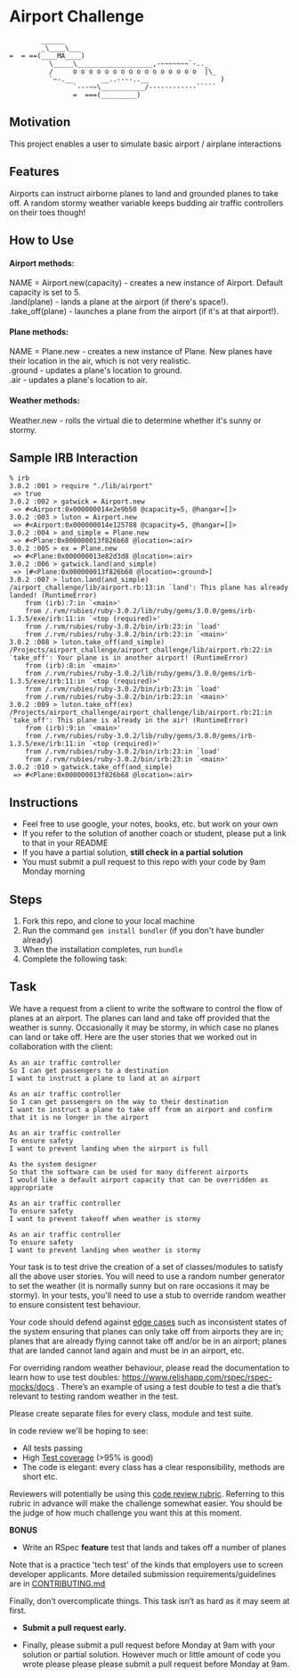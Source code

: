 Airport Challenge
=================

```
        ______
        _\____\___
=  = ==(____MA____)
          \_____\___________________,-~~~~~~~`-.._
          /     o o o o o o o o o o o o o o o o  |\_
          `~-.__       __..----..__                  )
                `---~~\___________/------------`````
                =  ===(_________)

```

## Motivation
This project enables a user to simulate basic airport / airplane interactions

## Features
Airports can instruct airborne planes to land and grounded planes to take off. A random stormy weather variable keeps budding air traffic controllers on their toes though!

## How to Use
#### Airport methods:  
NAME = Airport.new(capacity) - creates a new instance of Airport. Default capacity is set to 5.  
.land(plane) - lands a plane at the airport (if there's space!).  
.take_off(plane) - launches a plane from the airport (if it's at that airport!).  

#### Plane methods:
NAME = Plane.new - creates a new instance of Plane. New planes have their location in the air, which is not very realistic.  
.ground - updates a plane's location to ground.  
.air - updates a plane's location to air.  

#### Weather methods:
Weather.new - rolls the virtual die to determine whether it's sunny or stormy.

## Sample IRB Interaction
```
% irb  
3.0.2 :001 > require "./lib/airport"  
 => true  
3.0.2 :002 > gatwick = Airport.new  
 => #<Airport:0x000000014e2e9b50 @capacity=5, @hangar=[]>  
3.0.2 :003 > luton = Airport.new  
 => #<Airport:0x000000014e125788 @capacity=5, @hangar=[]>  
3.0.2 :004 > and_simple = Plane.new  
 => #<Plane:0x000000013f826b68 @location=:air>  
3.0.2 :005 > ex = Plane.new  
 => #<Plane:0x000000013e82d3d8 @location=:air>  
3.0.2 :006 > gatwick.land(and_simple)  
 => [#<Plane:0x000000013f826b68 @location=:ground>]  
3.0.2 :007 > luton.land(and_simple)  
/airport_challenge/lib/airport.rb:13:in `land': This plane has already landed! (RuntimeError)  
	from (irb):7:in `<main>'  
	from /.rvm/rubies/ruby-3.0.2/lib/ruby/gems/3.0.0/gems/irb-1.3.5/exe/irb:11:in `<top (required)>'  
	from /.rvm/rubies/ruby-3.0.2/bin/irb:23:in `load'  
	from /.rvm/rubies/ruby-3.0.2/bin/irb:23:in `<main>'  
3.0.2 :008 > luton.take_off(and_simple)  
/Projects/airport_challenge/airport_challenge/lib/airport.rb:22:in `take_off': Your plane is in another airport! (RuntimeError)  
	from (irb):8:in `<main>'  
	from /.rvm/rubies/ruby-3.0.2/lib/ruby/gems/3.0.0/gems/irb-1.3.5/exe/irb:11:in `<top (required)>'  
	from /.rvm/rubies/ruby-3.0.2/bin/irb:23:in `load'  
	from /.rvm/rubies/ruby-3.0.2/bin/irb:23:in `<main>'  
3.0.2 :009 > luton.take_off(ex)  
/Projects/airport_challenge/airport_challenge/lib/airport.rb:21:in `take_off': This plane is already in the air! (RuntimeError)  
	from (irb):9:in `<main>'  
	from /.rvm/rubies/ruby-3.0.2/lib/ruby/gems/3.0.0/gems/irb-1.3.5/exe/irb:11:in `<top (required)>'  
	from /.rvm/rubies/ruby-3.0.2/bin/irb:23:in `load'  
	from /.rvm/rubies/ruby-3.0.2/bin/irb:23:in `<main>'  
3.0.2 :010 > gatwick.take_off(and_simple)  
 => #<Plane:0x000000013f826b68 @location=:air>  
```

















Instructions
---------

* Feel free to use google, your notes, books, etc. but work on your own
* If you refer to the solution of another coach or student, please put a link to that in your README
* If you have a partial solution, **still check in a partial solution**
* You must submit a pull request to this repo with your code by 9am Monday morning

Steps
-------

1. Fork this repo, and clone to your local machine
2. Run the command `gem install bundler` (if you don't have bundler already)
3. When the installation completes, run `bundle`
4. Complete the following task:

Task
-----

We have a request from a client to write the software to control the flow of planes at an airport. The planes can land and take off provided that the weather is sunny. Occasionally it may be stormy, in which case no planes can land or take off.  Here are the user stories that we worked out in collaboration with the client:

```
As an air traffic controller 
So I can get passengers to a destination 
I want to instruct a plane to land at an airport

As an air traffic controller 
So I can get passengers on the way to their destination 
I want to instruct a plane to take off from an airport and confirm that it is no longer in the airport

As an air traffic controller 
To ensure safety 
I want to prevent landing when the airport is full 

As the system designer
So that the software can be used for many different airports
I would like a default airport capacity that can be overridden as appropriate

As an air traffic controller 
To ensure safety 
I want to prevent takeoff when weather is stormy 

As an air traffic controller 
To ensure safety 
I want to prevent landing when weather is stormy 
```

Your task is to test drive the creation of a set of classes/modules to satisfy all the above user stories. You will need to use a random number generator to set the weather (it is normally sunny but on rare occasions it may be stormy). In your tests, you'll need to use a stub to override random weather to ensure consistent test behaviour.

Your code should defend against [edge cases](http://programmers.stackexchange.com/questions/125587/what-are-the-difference-between-an-edge-case-a-corner-case-a-base-case-and-a-b) such as inconsistent states of the system ensuring that planes can only take off from airports they are in; planes that are already flying cannot take off and/or be in an airport; planes that are landed cannot land again and must be in an airport, etc.

For overriding random weather behaviour, please read the documentation to learn how to use test doubles: https://www.relishapp.com/rspec/rspec-mocks/docs . There’s an example of using a test double to test a die that’s relevant to testing random weather in the test.

Please create separate files for every class, module and test suite.

In code review we'll be hoping to see:

* All tests passing
* High [Test coverage](https://github.com/makersacademy/course/blob/main/pills/test_coverage.md) (>95% is good)
* The code is elegant: every class has a clear responsibility, methods are short etc. 

Reviewers will potentially be using this [code review rubric](docs/review.md).  Referring to this rubric in advance will make the challenge somewhat easier.  You should be the judge of how much challenge you want this at this moment.

**BONUS**

* Write an RSpec **feature** test that lands and takes off a number of planes

Note that is a practice 'tech test' of the kinds that employers use to screen developer applicants.  More detailed submission requirements/guidelines are in [CONTRIBUTING.md](CONTRIBUTING.md)

Finally, don’t overcomplicate things. This task isn’t as hard as it may seem at first.

* **Submit a pull request early.**

* Finally, please submit a pull request before Monday at 9am with your solution or partial solution.  However much or little amount of code you wrote please please please submit a pull request before Monday at 9am.
